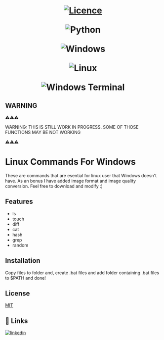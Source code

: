 <h1 align="center">

[![Licence](https://img.shields.io/github/license/Ileriayo/markdown-badges?style=for-the-badge)](./LICENSE)

![Python](https://img.shields.io/badge/python-3670A0?style=for-the-badge&logo=python&logoColor=ffdd54)

![Windows](https://img.shields.io/badge/Windows-0078D6?style=for-the-badge&logo=windows&logoColor=white)

![Linux](https://img.shields.io/badge/Linux-FCC624?style=for-the-badge&logo=linux&logoColor=black)

![Windows Terminal](https://img.shields.io/badge/Windows%20Terminal-%234D4D4D.svg?style=for-the-badge&logo=windows-terminal&logoColor=white)
</h1>

## WARNING

⚠️⚠️⚠️

WARNING: THIS IS STILL WORK IN PROGRESS. SOME OF THOSE FUNCTIONS MAY BE NOT WORKING

⚠️⚠️⚠️


# Linux Commands For Windows

These are commands that are esential for linux user that Windows doesn't have.
As an bonus I have added image format and image quality conversion.
Feel free to download and modify :)
## Features

- ls
- touch
- diff
- cat
- hash
- grep
- random

## Installation

Copy files to folder and, create .bat files and add folder containing .bat files to $PATH and done!
    
## License

[MIT](https://choosealicense.com/licenses/mit/)


## 🔗 Links
[![linkedin](https://img.shields.io/badge/linkedin-0A66C2?style=for-the-badge&logo=linkedin&logoColor=white)](https://linkedin.com/in/mateusz-solinski/)
